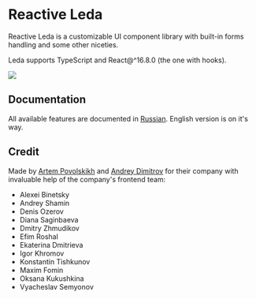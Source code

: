 # Reactive Leda

Reactive Leda is a customizable UI component library with built-in forms handling and some other niceties.

Leda supports TypeScript and React@^16.8.0 (the one with hooks).

![](https://github.com/kksng/leda/workflows/.github/workflows/ci.yml/badge.svg)

## Documentation

All available features are documented in [Russian][1]. English version is on it's way. 


## Credit

Made by [Artem Povolskikh][2] and [Andrey Dimitrov][3] for their company with invaluable help of the company's frontend team:

- Alexei Binetsky
- Andrey Shamin
- Denis Ozerov
- Diana Saginbaeva
- Dmitry Zhmudikov
- Efim Roshal
- Ekaterina Dmitrieva
- Igor Khromov
- Konstantin Tishkunov
- Maxim Fomin
- Oksana Kukushkina
- Vyacheslav Semyonov


[1]: https://leda.esphere.ru
[2]: https://github.com/Apollo-11
[3]: https://github.com/777PolarFox777

